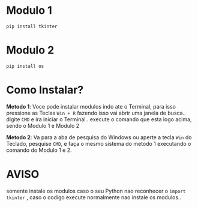 # Modulo 1

    pip install tkinter
# Modulo 2
    pip install os
  
# Como Instalar?
**Metodo 1**: Voce pode instalar modulos indo ate o Terminal, para isso pressione as Teclas `` Win + R `` fazendo isso vai abrir uma janela de busca..
digite `` CMD `` e ira iniciar o Terminal.. execute o comando que esta logo acima, sendo o Modulo 1 e Modulo 2

**Metodo 2**: Va para a aba de pesquisa do Windows ou aperte a tecla `` Win `` do Teclado, pesquise ``CMD``,
e faça o mesmo sistema do metodo 1 executando o comando do Modulo 1 e 2.

# AVISO

somente instale os modulos caso o seu Python nao reconhecer o `` import tkinter `` , caso o codigo execute normalmente nao instale
os modulos..


